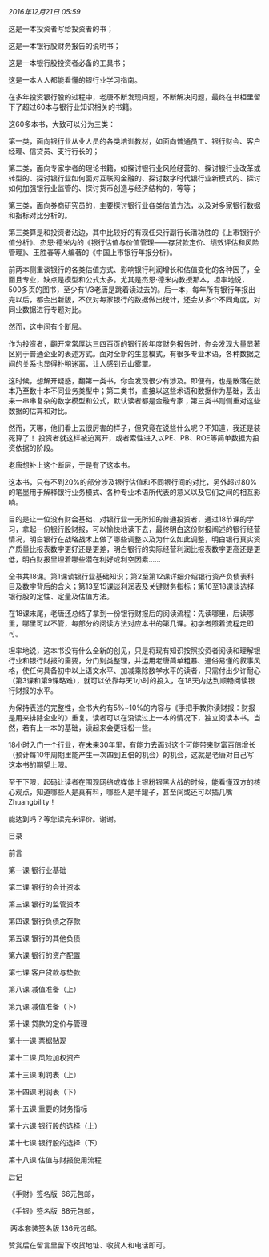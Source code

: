 
_2016年12月21日 05:59_

这是一本投资者写给投资者的书；

这是一本银行股财务报告的说明书；

这是一本银行股投资者必备的工具书；

这是一本人人都能看懂的银行业学习指南。

在多年投资银行股的过程中，老唐不断发现问题，不断解决问题，最终在书柜里留下了超过60本与银行业知识相关的书籍。

这60多本书，大致可以分为三类：

第一类，面向银行业从业人员的各类培训教材，如面向普通员工、银行财会、客户经理、信贷员、支行行长的；

第二类，面向专家学者的理论书籍，如探讨银行业风险经营的、探讨银行业改革或转型的、探讨银行业如何面对互联网金融的、探讨数字时代银行业新模式的、探讨如何加强银行业监管的、探讨货币创造与经济结构的，等等；

第三类，面向券商研究员的，主要探讨银行业各类估值方法，以及对多家银行数据和指标对比分析的。

第三类算是和投资者沾边，其中比较好的有现任央行副行长潘功胜的《上市银行价值分析》、杰恩·德米内的《银行估值与价值管理——存贷款定价、绩效评估和风险管理》、王胜春等人编著的《中国上市银行年报分析》。

前两本侧重谈银行的各类估值方式、影响银行利润增长和估值变化的各种因子，全面且专业，缺点是模型和公式太多。尤其是杰恩·德米内教授那本，坦率地说，500多页的图书，至少有1/3老唐是跳着读过去的。后一本，每年所有银行年报出完以后，都会出新版，不仅对每家银行的数据做出统计，还会从多个不同角度，对同业数据进行专题对比。

然而，这中间有个断层。

作为投资者，翻开常常厚达三四百页的银行股年度财务报告时，你会发现大量显著区别于普通企业的表述方式。面对全新的生意模式，有很多专业术语，各种数据之间的关系也显得扑朔迷离，让人感到云山雾罩。

这时候，想解开疑惑，翻第一类书，你会发现很少有涉及。即便有，也是散落在数本乃至数十本不同业务类型中；第二类书，直接以这些术语和数据作为基础，丢出来一串串复杂的数学模型和公式，默认读者都是金融专家；第三类书则侧重对这些数据的估算和对比。

然而，天哪，他们看上去很厉害的样子，但究竟在说些什么呢？不知道，我还是装死算了！ 投资者就这样被迫离开，或者索性进入以PE、PB、ROE等简单数据为投资依据的阶段。

老唐想补上这个断层，于是有了这本书。

这本书，只有不到20%的部分涉及银行估值和不同银行间的对比，另外超过80%的笔墨用于解释银行业务模式、各种专业术语所代表的意义以及它们之间的相互影响。

目的是让一位没有财会基础、对银行业一无所知的普通投资者，通过18节课的学习，拿起一份银行股财报，可以愉快地读下去，最终明白这份财报阐述的银行经营情况，明白银行在战略战术上做了哪些调整以及为什么如此调整，明白银行真实资产质量比报表数字更好还是更差，明白银行的实际经营利润比报表数字更高还是更低，明白财报里埋着哪些潜在利好或利空因素……

全书共18课。第1课谈银行业基础知识；第2至第12课详细介绍银行资产负债表科目及数字背后的含义；第13至15课谈利润表及关键财务指标；第16至18课谈选择银行股的定性、定量及估值方法。

在18课末尾，老唐还总结了拿到一份银行财报后的阅读流程：先读哪里，后读哪里，哪里可以不管，每部分的阅读方法对应本书的第几课。初学者照着流程走即可。

坦率地说，这本书没有什么全新的创见，只是将现有知识按照投资者阅读和理解银行业和银行财报的需要，分门别类整理，并运用老唐简单粗暴、通俗易懂的叙事风格，使任何具备初中以上语文水平、加减乘除数学水平的读者，只需付出少许耐心（第3课和第9课略难），就可以依靠每天1小时的投入，在18天内达到顺畅阅读银行财报的水平。

为保持表述的完整性，全书大约有5%~10%的内容与《手把手教你读财报：财报是用来排除企业的》重复。读者可以在没读过上一本的情况下，独立阅读本书。当然，若有上一本的基础，读起来会更轻松一些。

18小时入门一个行业，在未来30年里，有能力去面对这个可能带来财富百倍增长（预计每10年周期里能产生一次四到五倍的机会）的机会，这就是老唐对自己写这本书的期望上限。

至于下限，起码让读者在围观网络或媒体上银粉银黑大战的时候，能看懂双方的核心观点，知道哪些人是真有料，哪些人是半罐子，甚至间或还可以插几嘴Zhuangbility！

能达到吗？等您读完来评价。谢谢。

目录

前言

第一课 银行业基础

第二课 银行的会计资本

第三课 银行的监管资本

第四课 银行负债之存款

第五课 银行的其他负债

第六课 银行的资产配置

第七课 客户贷款与垫款

第八课 减值准备（上）

第九课 减值准备（下）

第十课 贷款的定价与管理

第十一课 票据贴现

第十二课 风险加权资产

第十三课 利润表（上）

第十四课 利润表（下）

第十五课 重要的财务指标

第十六课 银行股的选择（上）

第十七课 银行股的选择（下）

第十八课 估值与财报使用流程

后记

《手财》签名版  66元包邮，

《手银》签名版  88元包邮，

 两本套装签名版 136元包邮。

赞赏后在留言里留下收货地址、收货人和电话即可。